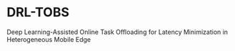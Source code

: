 # DRL-TOBS
Deep Learning-Assisted Online Task Offloading for Latency Minimization in Heterogeneous Mobile Edge
